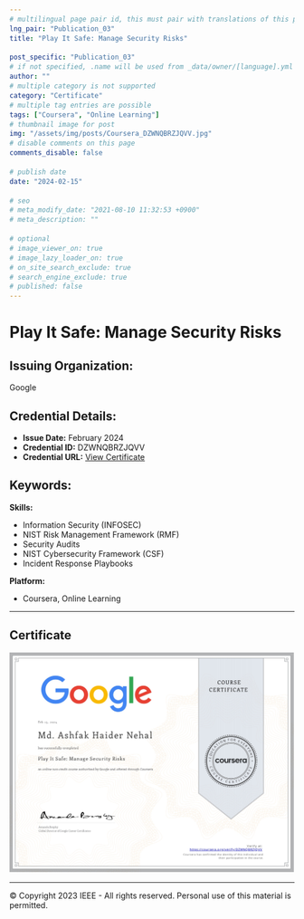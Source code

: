 ```yaml
---
# multilingual page pair id, this must pair with translations of this page. (This name must be unique)
lng_pair: "Publication_03"
title: "Play It Safe: Manage Security Risks"

post_specific: "Publication_03"
# if not specified, .name will be used from _data/owner/[language].yml
author: ""
# multiple category is not supported
category: "Certificate"
# multiple tag entries are possible
tags: ["Coursera", "Online Learning"]
# thumbnail image for post
img: "/assets/img/posts/Coursera_DZWNQBRZJQVV.jpg"
# disable comments on this page
comments_disable: false

# publish date
date: "2024-02-15"

# seo
# meta_modify_date: "2021-08-10 11:32:53 +0900"
# meta_description: ""

# optional
# image_viewer_on: true
# image_lazy_loader_on: true
# on_site_search_exclude: true
# search_engine_exclude: true
# published: false
---
```


# Play It Safe: Manage Security Risks

## Issuing Organization:
Google

## Credential Details:
- **Issue Date:** February 2024
- **Credential ID:** DZWNQBRZJQVV
- **Credential URL:** [View Certificate](https://www.coursera.org/account/accomplishments/records/DZWNQBRZJQVV)

## Keywords:
**Skills:**
- Information Security (INFOSEC)
- NIST Risk Management Framework (RMF)
- Security Audits
- NIST Cybersecurity Framework (CSF)
- Incident Response Playbooks

**Platform:**
- Coursera, Online Learning

---

## Certificate
![Certificate](/assets/img/posts/Coursera_DZWNQBRZJQVV.jpg)

---

© Copyright 2023 IEEE - All rights reserved. 
Personal use of this material is permitted. 
